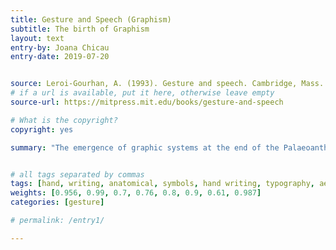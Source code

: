 ```yaml
---
title: Gesture and Speech (Graphism)
subtitle: The birth of Graphism
layout: text
entry-by: Joana Chicau
entry-date: 2019-07-20


source: Leroi-Gourhan, A. (1993). Gesture and speech. Cambridge, Mass. MIT Press.
# if a url is available, put it here, otherwise leave empty
source-url: https://mitpress.mit.edu/books/gesture-and-speech

# What is the copyright?
copyright: yes

summary: "The emergence of graphic systems at the end of the Palaeoanthropians reign presupposes the establishment of a new relationship between the two operating poles a relationship exclusively characteristic of humanity in the narrow sense, that is say, one that meets the requriements of mental symbolization the same extent as today. In this new relationship the sense of vision holds the dominant place in the pairs fac reading and hand graphic sign."


# all tags separated by commas
tags: [hand, writing, anatomical, symbols, hand writing, typography, aesthesis, gestures]
weights: [0.956, 0.99, 0.7, 0.76, 0.8, 0.9, 0.61, 0.987]
categories: [gesture]

# permalink: /entry1/

---
```





